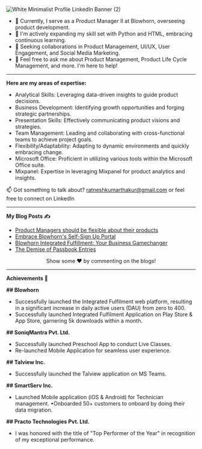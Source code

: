 ![White Minimalist Profile LinkedIn Banner (2)](https://github.com/ratneshkthakur/ratneshkthakur/assets/71059840/03dc8625-5278-4dfd-ac72-5591cf6d146c)

- 🔭 Currently, I serve as a Product Manager II at Blowhorn, overseeing product development.
- 🌱 I'm actively expanding my skill set with Python and HTML, embracing continuous learning.
- 👯 Seeking collaborations in Product Management, UI/UX, User Engagement, and Social Media Marketing.
- 💬 Feel free to ask me about Product Management, Product Life Cycle Management, and more. I'm here to help!

----
**Here are my areas of expertise:**
- Analytical Skills: Leveraging data-driven insights to guide product decisions.
- Business Development: Identifying growth opportunities and forging strategic partnerships.
- Presentation Skills: Effectively communicating product visions and strategies.
- Team Management: Leading and collaborating with cross-functional teams to achieve project goals.
- Flexibility/Adaptability: Adapting to dynamic environments and quickly embracing change.
- Microsoft Office: Proficient in utilizing various tools within the Microsoft Office suite.
- Mixpanel: Expertise in leveraging Mixpanel for product analytics and insights.

📫 Got something to talk about? ratneshkumarthakur@gmail.com or feel free to connect on LinkedIn

-----

**My Blog Posts ✍️**

- [Product Managers should be flexible about their products](https://medium.com/@ratneshkumarthakur/product-managers-should-not-be-too-attached-to-their-products-and-be-willing-to-change-c678fde4c60b)
- [Embrace Blowhorn's Self-Sign Up Portal](https://blog.blowhorn.com/article/goodbye-paperwork-now-use-blowhorn-s-self-sign-up-portal-for-integrated-fulfillment)
- [Blowhorn Integrated Fulfillment: Your Business Gamechanger](https://blog.blowhorn.com/article/why-blowhorn-integrated-fulfillment-can-be-a-gamechanger-for-your-business)
- [The Demise of Passbook Entries](https://medium.com/@ratneshkumarthakur/the-demise-of-passbook-entries-embracing-the-era-of-netbanking-914b4295863d)


<p align="center"> Show some ❤️ by commenting on the blogs!


-----
**Achievements 🚀**


**## Blowhorn**
- Successfully launched the Integrated Fulfilment web platform, resulting in a significant increase in daily active users (DAU) from zero to 400. 
- Successfully launched Integrated Fulfilment Application on Play Store & App Store, garnering 5k downloads within a month. 

**## SoniqMantra Pvt. Ltd.**
- Successfully launched Preschool App to conduct Live Classes.
- Re-launched Mobile Application for seamless user experience.

**## Talview Inc.**
- Successfully launched the Talview application on MS Teams.

**## SmartServ Inc.** 
- Launched Mobile application (iOS & Android) for Technician management. •Onboarded 50+ customers to onboard by doing their data migration.

**## Practo Technologies Pvt. Ltd.** 
- I was honored with the title of "Top Performer of the Year" in recognition of my exceptional performance.
